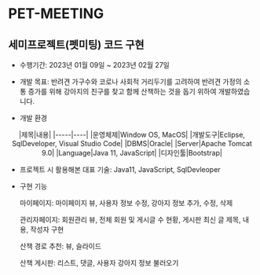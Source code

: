 # PET-MEETING
## 세미프로젝트(펫미팅) 코드 구현

* 수행기간: 2023년 01월 09일 ~ 2023년 02월 27일

* 개발 목표: 반려견 가구수와 코로나 사회적 거리두기를 고려하여 반려견 가정의 소통 증가를 위해 강아지의 친구를 찾고 함께 산책하는 것을 돕기 위하여 개발하였습니다.

* 개발 환경

<div align= center>
|제목|내용|
|-----|----|
|운영체제|Window OS, MacOS|
|개발도구|Eclipse, SqlDeveloper, Visual Studio Code|
|DBMS|Oracle|
|Server|Apache Tomcat 9.0|
|Language|Java 11, JavaScript|
|디자인툴|Bootstrap|
</div>

* 프로젝트 시 활용해본 대표 기술: Java11, JavaScript, SqlDevleoper

* 구현 기능
  
  마이페이지: 마이페이지 뷰, 사용자 정보 수정, 강아지 정보 추가, 수정, 삭제
  
  관리자페이지: 회원관리 뷰, 전체 회원 및 게시글 수 현황, 게시판 최신 글 제목, 내용, 작성자 구현
  
  산책 경로 추천: 뷰, 슬라이드
  
  산책 게시판: 리스트, 댓글, 사용자 강아지 정보 불러오기
